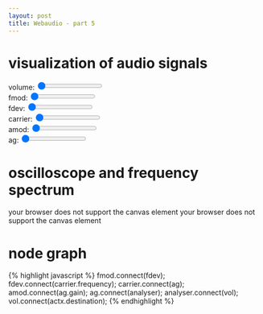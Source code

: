 ```yaml
---
layout: post
title: Webaudio - part 5
---
```

# visualization of audio signals
volume: <input id="volume" type="range" min="0" max="1" value="0" step=".01">
<span id="volumex"></span><br>
fmod: <input id="fmod" type="range" min="0" max="4000" value="0">
<span id="fmodx"></span><br>
fdev: <input id="fdev" type="range" min="0" max="4000" value="0">
<span id="fdevx"></span><br>
carrier: <input id="carrier" type="range" min="0" max="4000" value="0">
<span id="carrierx"></span><br>
amod: <input id="amod" type="range" min="0" max="4000" value="0">
<span id="amodx"></span><br>
ag: <input id="ag" type="range" min="0" max="1" value="0" step=".01">
<span id="agx"></span><br>

# oscilloscope and frequency spectrum
<canvas id="tdplot" width="300" height="150">
  your browser does not support the canvas element
</canvas> 

<canvas id="fplot" width="300" height="150">
  your browser does not support the canvas element
</canvas>

# node graph
{% highlight javascript %}
fmod.connect(fdev);
fdev.connect(carrier.frequency);
carrier.connect(ag);
amod.connect(ag.gain);
ag.connect(analyser);
analyser.connect(vol);
vol.connect(actx.destination);
{% endhighlight %}

<script>
"use strict";

if (typeof AudioContext != "function" && 
  typeof webkitAudioContext == "function") {
  window.AudioContext = webkitAudioContext;
}

window.onload = function () {
  var actx = new AudioContext();
  var fmod = actx.createOscillator();
  var fdev = actx.createGain();
  var carrier = actx.createOscillator();
  var amod = actx.createOscillator();
  var ag = actx.createGain();
  var vol = actx.createGain();
  var analyser = actx.createAnalyser();

  fmod.connect(fdev);
  fdev.connect(carrier.frequency);
  carrier.connect(ag);
  amod.connect(ag.gain);
  ag.connect(analyser);
  analyser.connect(vol);
  vol.connect(actx.destination);
  
  fmod.start(0);
  carrier.start(0);
  amod.start(0);

  document.getElementById("volume").onchange = function () {
    vol.gain.value = this.value;
    document.getElementById("volumex").innerHTML = this.value;
  }

  document.getElementById("fmod").onchange = function () {
    fmod.frequency.value = this.value;
    document.getElementById("fmodx").innerHTML = this.value;
  }

  document.getElementById("fdev").onchange = function () {
    fdev.gain.value = this.value;
    document.getElementById("fdevx").innerHTML = this.value;
  }

  document.getElementById("carrier").onchange = function () {
    carrier.frequency.value = this.value;
    document.getElementById("carrierx").innerHTML = this.value;
  }

  document.getElementById("amod").onchange = function () {
    amod.frequency.value = this.value;
    document.getElementById("amodx").innerHTML = this.value;
  }

  document.getElementById("ag").onchange = function () {
    ag.gain.value = this.value;
    document.getElementById("agx").innerHTML = this.value;
  }

  document.getElementById("volume").onchange();
  document.getElementById("fmod").onchange();
  document.getElementById("fdev").onchange();
  document.getElementById("carrier").onchange();
  document.getElementById("amod").onchange();
  document.getElementById("ag").onchange();

  var tdplot = document.getElementById("tdplot");
  var fplot = document.getElementById("fplot");

  function draw() {
    var tdctx = tdplot.getContext("2d");
    var fctx = fplot.getContext("2d");
    var tdLength = analyser.fftSize;
    var fLength = analyser.frequencyBinCount;
    var tdData = new Uint8Array(tdLength);
    var fData = new Uint8Array(fLength);
    var x, sliceWidth;
    
    tdctx.fillStyle = 'rgb(240, 240, 240)';
    tdctx.fillRect(0, 0, tdplot.width, tdplot.height);

    analyser.getByteTimeDomainData(tdData);
    sliceWidth = tdplot.width / tdLength;
    x = 0;
    tdctx.beginPath();
    for (var i = 0; i < tdLength; i++) {
      var y = tdplot.height / 2.0 * ((255 - tdData[i]) / 128.0);
      if (i == 0) {
        tdctx.moveTo(x, y);
      } else {
        tdctx.lineTo(x, y);
      }
      x += sliceWidth;
    }    
    tdctx.stroke();

    fctx.fillStyle = 'rgb(240, 240, 240)';
    fctx.fillRect(0, 0, tdplot.width, tdplot.height);

    analyser.getByteFrequencyData(fData);
    sliceWidth = fplot.width / fLength;
    x = 0;
    fctx.beginPath();
    for (var i = 0; i < fLength; i++) {
      var y = fplot.height / 2.0 * ((255 - fData[i]) / 128.0);
      if (i == 0) {
        fctx.moveTo(x, y);
      } else {
        fctx.lineTo(x, y);
      }
      x += sliceWidth;
    }
    fctx.stroke();

    window.requestAnimationFrame(draw);
  }

  analyser.fftSize = 512;

  window.requestAnimationFrame(draw);
}
</script>